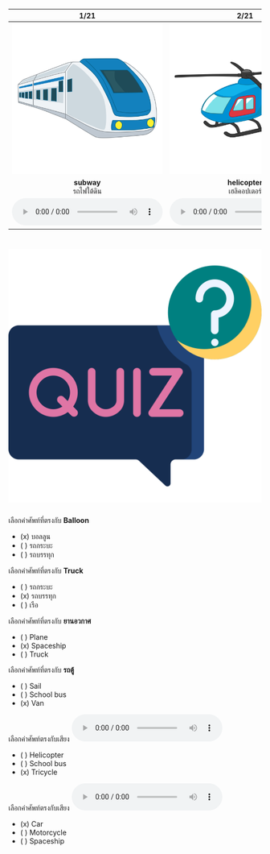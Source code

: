 <div class="carrousel">


|1/21|2/21|3/21|4/21|5/21|6/21|7/21|8/21|9/21|10/21|11/21|12/21|13/21|14/21|15/21|16/21|17/21|18/21|19/21|20/21|21/21|
| :----: | :----: | :----: | :----: | :----: | :----: | :----: | :----: | :----: | :----: | :----: | :----: | :----: | :----: | :----: | :----: | :----: | :----: | :----: | :----: | :----: |
|![](/media/img/vehicles__subway.svg)|![](/media/img/vehicles__helicopter.svg)|![](/media/img/vehicles__van.svg)|![](/media/img/vehicles__motorcycle.svg)|![](/media/img/vehicles__truck.svg)|![](/media/img/vehicles__ship.svg)|![](/media/img/vehicles__tricycle.svg)|![](/media/img/vehicles__bicycle.svg)|![](/media/img/vehicles__spaceship.svg)|![](/media/img/vehicles__bus.svg)|![](/media/img/vehicles__plane.svg)|![](/media/img/vehicles__car.svg)|![](/media/img/vehicles__balloon.svg)|![](/media/img/vehicles__pick-up.svg)|![](/media/img/vehicles__submariner.svg)|![](/media/img/vehicles__train.svg)|![](/media/img/vehicles__boat.svg)|![](/media/img/vehicles__taxi.svg)|![](/media/img/vehicles__sky&#x20;train.svg)|![](/media/img/vehicles__shool%20bus.svg)|![](/media/img/vehicles__sail.svg)|
|**subway**<br>รถไฟใต้ดิน|**helicopter**<br>เฮลิคอปเตอร์|**van**<br>รถตู้|**motorcycle**<br>มอเตอร์ไซค์|**truck**<br>รถบรรทุก|**ship**<br>เรือ|**tricycle**<br>สามล้อ|**bicycle**<br>จักรยาน|**spaceship**<br>ยานอวกาศ|**bus**<br>รถเมล์|**plane**<br>เครื่องบิน|**car**<br>รถยนต์|**balloon**<br>บอลลูน|**pick-up**<br>รถกระบะ|**submarine**<br>เรือดำน้ำ|**train**<br>รถไฟ|**boat**<br>เรือ|**taxi**<br>รถแท็กซี่|**sky train**<br>รถไฟฟ้า|**school bus**<br>รถโรงเรียน|**sail**<br>เรือใบ|
|![](/media/audio/subway.mp3)|![](/media/audio/helicopter.mp3)|![](/media/audio/van.mp3)|![](/media/audio/motorcycle.mp3)|![](/media/audio/truck.mp3)|![](/media/audio/ship.mp3)|![](/media/audio/tricycle.mp3)|![](/media/audio/bicycle.mp3)|![](/media/audio/spaceship.mp3)|![](/media/audio/bus.mp3)|![](/media/audio/plane.mp3)|![](/media/audio/car.mp3)|![](/media/audio/balloon.mp3)|![](/media/audio/pick-up.mp3)|![](/media/audio/submarine.mp3)|![](/media/audio/train.mp3)|![](/media/audio/boat.mp3)|![](/media/audio/taxi.mp3)|![](/media/audio/sky&#x20;train.mp3)|![](/media/audio/school&#x20;bus.mp3)|![](/media/audio/sail.mp3)|

</div>



# ![icon](/media/icons/quiz.svg) 


 เลือกคำศัพท์ที่ตรงกับ **Balloon**
 - (x) บอลลูน
 - ( ) รถกระบะ
 - ( ) รถบรรทุก

 เลือกคำศัพท์ที่ตรงกับ **Truck**
 - ( ) รถกระบะ
 - (x) รถบรรทุก
 - ( ) เรือ

 เลือกคำศัพท์ที่ตรงกับ **ยานอวกาศ**
 - ( ) Plane
 - (x) Spaceship
 - ( ) Truck

 เลือกคำศัพท์ที่ตรงกับ **รถตู้**
 - ( ) Sail
 - ( ) School bus
 - (x) Van

เลือกคำศัพท์ตรงกับเสียง ![](/media/audio/tricycle.mp3) 
 - ( ) Helicopter
 - ( ) School bus
 - (x) Tricycle


เลือกคำศัพท์ตรงกับเสียง ![](/media/audio/car.mp3) 
 - (x) Car
 - ( ) Motorcycle
 - ( ) Spaceship

